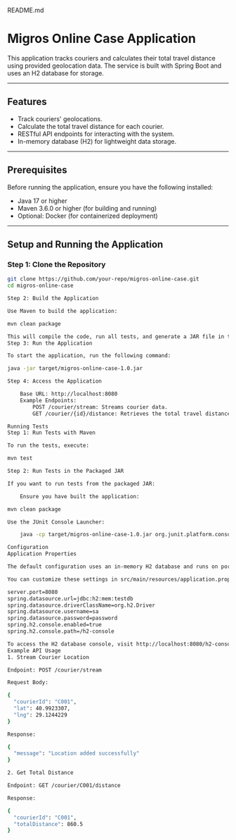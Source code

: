 README.md

# Migros Online Case Application

This application tracks couriers and calculates their total travel distance using provided geolocation data. The service is built with Spring Boot and uses an H2 database for storage.

---

## Features
- Track couriers' geolocations.
- Calculate the total travel distance for each courier.
- RESTful API endpoints for interacting with the system.
- In-memory database (H2) for lightweight data storage.

---

## Prerequisites
Before running the application, ensure you have the following installed:
- Java 17 or higher
- Maven 3.6.0 or higher (for building and running)
- Optional: Docker (for containerized deployment)

---

## Setup and Running the Application

### Step 1: Clone the Repository
```bash
git clone https://github.com/your-repo/migros-online-case.git
cd migros-online-case

Step 2: Build the Application

Use Maven to build the application:

mvn clean package

This will compile the code, run all tests, and generate a JAR file in the target/ directory.
Step 3: Run the Application

To start the application, run the following command:

java -jar target/migros-online-case-1.0.jar

Step 4: Access the Application

    Base URL: http://localhost:8080
    Example Endpoints:
        POST /courier/stream: Streams courier data.
        GET /courier/{id}/distance: Retrieves the total travel distance for a courier.

Running Tests
Step 1: Run Tests with Maven

To run the tests, execute:

mvn test

Step 2: Run Tests in the Packaged JAR

If you want to run tests from the packaged JAR:

    Ensure you have built the application:

mvn clean package

Use the JUnit Console Launcher:

    java -cp target/migros-online-case-1.0.jar org.junit.platform.console.ConsoleLauncher --scan-classpath

Configuration
Application Properties

The default configuration uses an in-memory H2 database and runs on port 8080.

You can customize these settings in src/main/resources/application.properties:

server.port=8080
spring.datasource.url=jdbc:h2:mem:testdb
spring.datasource.driverClassName=org.h2.Driver
spring.datasource.username=sa
spring.datasource.password=password
spring.h2.console.enabled=true
spring.h2.console.path=/h2-console

To access the H2 database console, visit http://localhost:8080/h2-console and use the credentials from the properties file.
Example API Usage
1. Stream Courier Location

Endpoint: POST /courier/stream

Request Body:

{
  "courierId": "C001",
  "lat": 40.9923307,
  "lng": 29.1244229
}

Response:

{
  "message": "Location added successfully"
}

2. Get Total Distance

Endpoint: GET /courier/C001/distance

Response:

{
  "courierId": "C001",
  "totalDistance": 860.5
}

